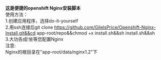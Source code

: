<strong>这是便捷的openshift Nginx安装脚本</strong></br>
	使用方法：</br>
	1.创建应用程序，选择do-it-yourself</br>
	2.用ssh连接后git clone https://github.com/GilelsPrice/Openshift-Nginx-Install.git&&cd app-root/repo&&chmod +x install.sh&&sh install.sh&&sh</br>
	3.大功告成!坐等您配置Nginx</br>
	注意:</br>
	Nginx的根目录在"app-root/data/nginx1.2"下</br>
